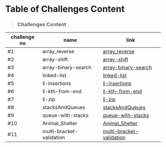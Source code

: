 # Table of Challenges Content


> ### Challenges Content 

| challenge no      | name  | link  |
| ------------ | -------|------- |
| #1 | array_reverse  |  [array_reverse](./arrayReverse/README.md) |
| #2 | array-shift  |  [array-shift](./arrayShift/README.md) |
| #3 | array-binary-search  |  [array-binary-search](./arrayBinarySearch/README.md) |
| #4 | linked-list          |  [linked-list](./Data-Structures/linkedList/README.md)         |
| #5 | ll-insertions        |  [ll-insertions](./Data-Structures/linkedList/README.md) |
| #6 | ll-kth-from-end      |   [ll-kth-from-end](./Data-Structures/linkedList/README.md) |
| #7 | ll-zip               |   [ll-zip](./llZip/README.md)|
| #8 | stacksAndQueues      |  [stacksAndQueues](./stacksAndQueues/README.md)|
| #9 | queue-with-stacks    | [queue-with-stacks](./queueWithStacks/README.md)|
| #10 | Animal_Shelter    | [Animal_Shelter](./fifoAnimalShelter/README.md)|
| #11 | multi-bracket-validation | [multi-bracket-validation](./multiBracketValidation/README.md)